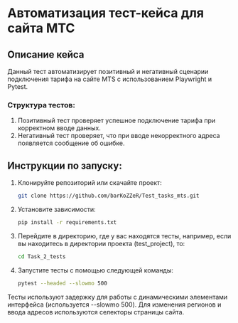 # Автоматизация тест-кейса для сайта МТС

## Описание кейса
Данный тест автоматизирует позитивный и негативный сценарии подключения тарифа на сайте MTS с использованием Playwright и Pytest.

### Структура тестов:
1. Позитивный тест проверяет успешное подключение тарифа при корректном вводе данных.
2. Негативный тест проверяет, что при вводе некорректного адреса появляется сообщение об ошибке.

## Инструкции по запуску:
1. Клонируйте репозиторий или скачайте проект:
    ```bash
    git clone https://github.com/barKoZZeR/Test_tasks_mts.git
   
2. Установите зависимости:
   ```bash
   pip install -r requirements.txt

3. Перейдите в директорию, где у вас находятся тесты, например, если вы находитесь в директории проекта (test_project), то:
    ```bash
   cd Task_2_tests

4. Запустите тесты с помощью следующей команды:
    ```bash
   pytest --headed --slowmo 500

Тесты используют задержку для работы с динамическими элементами интерфейса (используется --slowmo 500).
Для изменения регионов и ввода адресов используются селекторы страницы сайта.